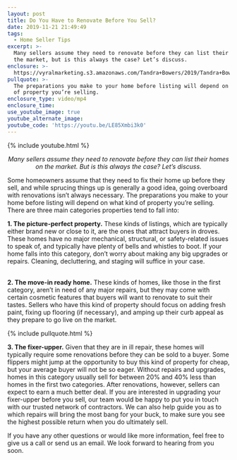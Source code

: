 ```yaml
---
layout: post
title: Do You Have to Renovate Before You Sell?
date: 2019-11-21 21:49:49
tags:
  - Home Seller Tips
excerpt: >-
  Many sellers assume they need to renovate before they can list their home on
  the market, but is this always the case? Let’s discuss.
enclosure: >-
  https://vyralmarketing.s3.amazonaws.com/Tandra+Bowers/2019/Tandra+Bowers+Video+Blog+3+types+of+homes.mp4
pullquote: >-
  The preparations you make to your home before listing will depend on what kind
  of property you’re selling.
enclosure_type: video/mp4
enclosure_time:
use_youtube_image: true
youtube_alternate_image:
youtube_code: 'https://youtu.be/LE85Xmbi3k0'
---
```


{% include youtube.html %}

<p style="text-align: center;"><em>Many sellers assume they need to renovate before they can list their homes on the market. But is this always the case? Let’s discuss.</em></p>

Some homeowners assume that they need to fix their home up before they sell, and while sprucing things up is generally a good idea, going overboard with renovations isn’t always necessary. The preparations you make to your home before listing will depend on what kind of property you’re selling. There are three main categories properties tend to fall into:&nbsp;

**1\. The picture-perfect property.** These kinds of listings, which are typically either brand new or close to it, are the ones that attract buyers in droves. These homes have no major mechanical, structural, or safety-related issues to speak of, and typically have plenty of bells and whistles to boot. If your home falls into this category, don’t worry about making any big upgrades or repairs. Cleaning, decluttering, and staging will suffice in your case.&nbsp;

<br>**2\. The move-in ready home.** These kinds of homes, like those in the first category, aren’t in need of any major repairs, but they may come with certain cosmetic features that buyers will want to renovate to suit their tastes. Sellers who have this kind of property should focus on adding fresh paint, fixing up flooring (if necessary), and amping up their curb appeal as they prepare to go live on the market.

{% include pullquote.html %}

**3\. The fixer-upper.** Given that they are in ill repair, these homes will typically require some renovations before they can be sold to a buyer. Some flippers might jump at the opportunity to buy this kind of property for cheap, but your average buyer will not be so eager. Without repairs and upgrades, homes in this category usually sell for between 20% and 40% less than homes in the first two categories. After renovations, however, sellers can expect to earn a much better deal. If you are interested in upgrading your fixer-upper before you sell, our team would be happy to put you in touch with our trusted network of contractors. We can also help guide you as to which repairs will bring the most bang for your buck, to make sure you see the highest possible return when you do ultimately sell.&nbsp;

If you have any other questions or would like more information, feel free to give us a call or send us an email. We look forward to hearing from you soon.
